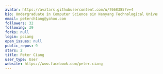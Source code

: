 ```yaml
---
avatar: https://avatars.githubusercontent.com/u/7668385?v=4
bio: Undergraduate in Computer Science sin Nanyang Technological University
email: peterch1ang@yahoo.com
followers: 32
following: 39
forks: null
login: pciang
open_issues: null
public_repos: 9
stars: 2
title: Peter Ciang
user_type: User
website: https://www.facebook.com/peter.ciang
---
```

